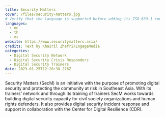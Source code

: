 ```yaml
---
title: Security Matters
cover: /files/security-matters.jpg
# Verify that the language is supported before adding its ISO 639-1 code here. without the country code, i.e. ms instead of ms_MY.
languages:
  - en
  - th
  - ms
website: https://www.securitymatters.asia/
credits: Text by Khairil Zhafri/EngageMedia
categories:
  - Digital Security Network
  - Digital Security Crisis Responders
  - Digital Security Trainers
date: 2023-01-25T12:20:38.276Z
---
```

Security Matters (SecM) is an initiative with the purpose of promoting digital security and protecting the community at risk in Southeast Asia. With its trainers' network and through its training of trainers SecM works towards building digital security capacity for civil society organizations and human rights defenders. It also provides digital security incident response and support in collaboration with the Center for Digital Resilience (CDR).